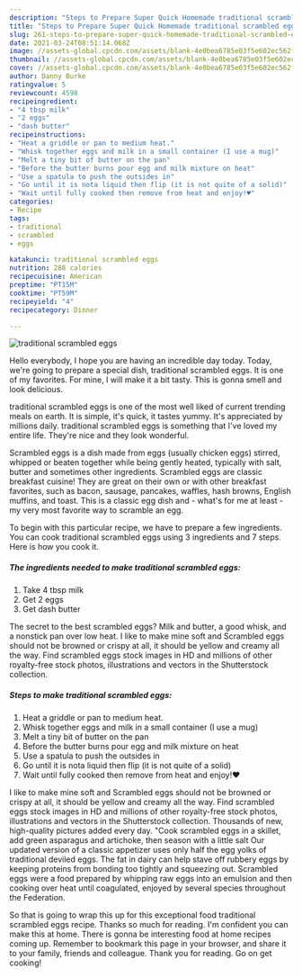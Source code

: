 ```yaml
---
description: "Steps to Prepare Super Quick Homemade traditional scrambled eggs"
title: "Steps to Prepare Super Quick Homemade traditional scrambled eggs"
slug: 261-steps-to-prepare-super-quick-homemade-traditional-scrambled-eggs
date: 2021-03-24T08:51:14.068Z
image: //assets-global.cpcdn.com/assets/blank-4e0bea6785e03f5e602ec562f230caae08da540cada707380b4fe1bbebba43da.png
thumbnail: //assets-global.cpcdn.com/assets/blank-4e0bea6785e03f5e602ec562f230caae08da540cada707380b4fe1bbebba43da.png
cover: //assets-global.cpcdn.com/assets/blank-4e0bea6785e03f5e602ec562f230caae08da540cada707380b4fe1bbebba43da.png
author: Danny Burke
ratingvalue: 5
reviewcount: 4598
recipeingredient:
- "4 tbsp milk"
- "2 eggs"
- "dash butter"
recipeinstructions:
- "Heat a griddle or pan to medium heat."
- "Whisk together eggs and milk in a small container (I use a mug)"
- "Melt a tiny bit of butter on the pan"
- "Before the butter burns pour egg and milk mixture on heat"
- "Use a spatula to push the outsides in"
- "Go until it is nota liquid then flip (it is not quite of a solid)"
- "Wait until fully cooked then remove from heat and enjoy!♥"
categories:
- Recipe
tags:
- traditional
- scrambled
- eggs

katakunci: traditional scrambled eggs 
nutrition: 288 calories
recipecuisine: American
preptime: "PT15M"
cooktime: "PT59M"
recipeyield: "4"
recipecategory: Dinner

---
```



![traditional scrambled eggs](//assets-global.cpcdn.com/assets/blank-4e0bea6785e03f5e602ec562f230caae08da540cada707380b4fe1bbebba43da.png)

Hello everybody, I hope you are having an incredible day today. Today, we're going to prepare a special dish, traditional scrambled eggs. It is one of my favorites. For mine, I will make it a bit tasty. This is gonna smell and look delicious.

traditional scrambled eggs is one of the most well liked of current trending meals on earth. It is simple, it's quick, it tastes yummy. It's appreciated by millions daily. traditional scrambled eggs is something that I've loved my entire life. They're nice and they look wonderful.

Scrambled eggs is a dish made from eggs (usually chicken eggs) stirred, whipped or beaten together while being gently heated, typically with salt, butter and sometimes other ingredients. Scrambled eggs are classic breakfast cuisine! They are great on their own or with other breakfast favorites, such as bacon, sausage, pancakes, waffles, hash browns, English muffins, and toast. This is a classic egg dish and - what&#39;s for me at least - my very most favorite way to scramble an egg.


To begin with this particular recipe, we have to prepare a few ingredients. You can cook traditional scrambled eggs using 3 ingredients and 7 steps. Here is how you cook it.

<!--inarticleads1-->

##### The ingredients needed to make traditional scrambled eggs:

1. Take 4 tbsp milk
1. Get 2 eggs
1. Get dash butter


The secret to the best scrambled eggs? Milk and butter, a good whisk, and a nonstick pan over low heat. I like to make mine soft and Scrambled eggs should not be browned or crispy at all, it should be yellow and creamy all the way. Find scrambled eggs stock images in HD and millions of other royalty-free stock photos, illustrations and vectors in the Shutterstock collection. 

<!--inarticleads2-->

##### Steps to make traditional scrambled eggs:

1. Heat a griddle or pan to medium heat.
1. Whisk together eggs and milk in a small container (I use a mug)
1. Melt a tiny bit of butter on the pan
1. Before the butter burns pour egg and milk mixture on heat
1. Use a spatula to push the outsides in
1. Go until it is nota liquid then flip (it is not quite of a solid)
1. Wait until fully cooked then remove from heat and enjoy!♥


I like to make mine soft and Scrambled eggs should not be browned or crispy at all, it should be yellow and creamy all the way. Find scrambled eggs stock images in HD and millions of other royalty-free stock photos, illustrations and vectors in the Shutterstock collection. Thousands of new, high-quality pictures added every day. &#34;Cook scrambled eggs in a skillet, add green asparagus and artichoke, then season with a little salt Our updated version of a classic appetizer uses only half the egg yolks of traditional deviled eggs. The fat in dairy can help stave off rubbery eggs by keeping proteins from bonding too tightly and squeezing out. Scrambled eggs were a food prepared by whipping raw eggs into an emulsion and then cooking over heat until coagulated, enjoyed by several species throughout the Federation. 

So that is going to wrap this up for this exceptional food traditional scrambled eggs recipe. Thanks so much for reading. I'm confident you can make this at home. There is gonna be interesting food at home recipes coming up. Remember to bookmark this page in your browser, and share it to your family, friends and colleague. Thank you for reading. Go on get cooking!
